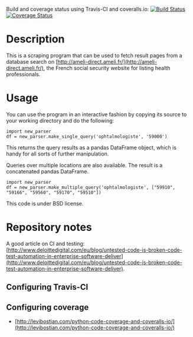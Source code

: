 ﻿Build and coverage status using Travis-CI and coveralls.io:
[![Build Status](https://travis-ci.org/flothesof/AmeliParser.svg?branch=master)](https://travis-ci.org/flothesof/AmeliParser)
[![Coverage Status](https://coveralls.io/repos/flothesof/AmeliParser/badge.svg?branch=master&service=github)](https://coveralls.io/github/flothesof/AmeliParser?branch=master)

# Description

This is a scraping program that can be used to fetch result pages from a database search on [http://ameli-direct.ameli.fr/](http://ameli-direct.ameli.fr/), the French social security website for listing health professionals. 

# Usage

You can use the program in an interactive fashion by copying its source to your working directory and do the following:

```
import new_parser
df = new_parser.make_single_query('ophtalmologiste', '59000')
```
This returns the query results as a pandas DataFrame object, which is handy for all sorts of further manipulation.

Queries over multiple locations are also available. The result is a concatenated pandas DataFrame.

```
import new_parser
df = new_parser.make_multiple_query('ophtalmologiste', ["59910", "59166", "59560", "59170", "59510"])
```

This code is under BSD license.

# Repository notes

A good article on CI and testing: [http://www.deloittedigital.com/eu/blog/untested-code-is-broken-code-test-automation-in-enterprise-software-deliver](http://www.deloittedigital.com/eu/blog/untested-code-is-broken-code-test-automation-in-enterprise-software-deliver).

## Configuring Travis-CI



## Configuring coverage

- [http://levibostian.com/python-code-coverage-and-coveralls-io/](http://levibostian.com/python-code-coverage-and-coveralls-io/)